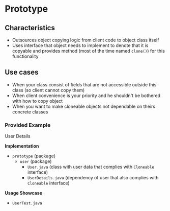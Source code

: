 # Prototype

## Characteristics
- Outsources object copying logic from client code to object class itself
- Uses interface that object needs to implement to denote that it is copyable and provides method (most of the time named `clone()`)
for this functionality

## Use cases
- When your class consist of fields that are not accessible outside this class (so client cannot copy them)
- When client convenience is your priority and he shouldn't be bothered with how to copy object
- When you want to make cloneable objects not dependable on theirs concrete classes

### Provided Example
User Details

**Implementation**
- `prototype` (package)
  - `user` (package)
    - `User.java` (class with user data that complies with `Cloneable` interface)
    - `UserDetails.java` (dependency of user that also complies with `Cloneable` interface)

**Usage Showcase**
- `UserTest.java` 